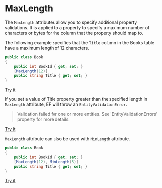 # MaxLength

The `MaxLength` attributes allow you to specify additional property validations. It is applied to a property to specify a maximum number of characters or bytes for the column that the property should map to.

The following example specifies that the `Title` column in the Books table have a maximum length of 12 characters.

```csharp
public class Book
{
    public int BookId { get; set; }
    [MaxLength(12)]
    public string Title { get; set; }
}
```
[Try it](https://dotnetfiddle.net/Zj2xjQ)

If you set a value of Title property greater than the specified length in `MaxLength` attribute, EF will throw an `EntityValidationError`.

> Validation failed for one or more entities. See 'EntityValidationErrors' property for more details.

[Try it](https://dotnetfiddle.net/cU0j7q)

`MaxLength` attribute can also be used with `MinLength` attribute.

```csharp
public class Book
{
    public int BookId { get; set; }
    [MaxLength(12), MinLength(5)]
    public string Title { get; set; }
}
```

[Try it](https://dotnetfiddle.net/WEeLzB)